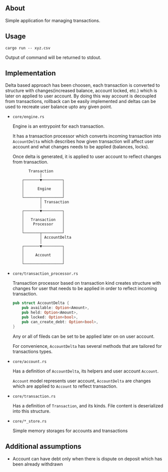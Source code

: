 
## About

Simple application for managing transactions.

## Usage

```
cargo run -- xyz.csv
```

Output of command will be returned to stdout.

## Implementation

Delta based approach has been choosen, each transaction is converted to structure with changes(increased balance, account locked, etc.) which is later on applied to user account. By doing this way account is decoupled from transactions, rollback can be easily implemented and deltas can be used to recreate user balance upto any given point.


- `core/engine.rs`
    
    Engine is an entrypoint for each transaction.

    It has a transaction processor which converts incoming transaction into `AccountDelta` which
    describes how given transaction will affect user account and what changes needs to be applied (balances, locks).
     
    Once delta is generated, it is applied to user account to reflect changes from transaction.
    
    ```     
           Transaction
                │
        ┌───────▼─────────┐
        │                 │
        │      Engine     │
        │                 │
        └───────┬─────────┘
                │ Transaction
                │
        ┌───────▼─────────┐
        │                 │
        │   Transaction   │
        │    Processor    │
        │                 │
        └───────┬─────────┘
                │ AccountDelta
                │
        ┌───────▼─────────┐
        │                 │
        │     Account     │
        │                 │
        └─────────────────┘
    ```
- `core/transaction_processor.rs`

    Transaction processor based on transaction kind creates structure with changes for user that needs to be applied in order to reflect incoming transaction.

    ```rust
    pub struct AccountDelta {
        pub available: Option<Amount>,
        pub held: Option<Amount>,
        pub locked: Option<bool>,
        pub can_create_debt: Option<bool>,
    }
    ```
    Any or all of fileds can be set to be applied later on on user account.

    For convenience, `AccountDelta` has several methods that are tailored for transactions types. 
    
- `core/account.rs`

    Has a definition of `AccountDelta`, its helpers and user account `Account`. 
    
    `Account` model represents user account, `AccountDelta` are changes which are applied to `Account` to reflect transaction.


- `core/transaction.rs`

    Has a definition of `Transaction`, and its kinds. File content is deserialized into this structure.    

- `core/*_store.rs`

    Simple memory storages for accounts and transactions

## Additional assumptions

- Account can have debt only when there is dispute on deposit which has been already withdrawn
